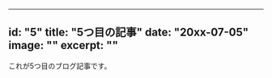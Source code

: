 <!-- Frontmatter -->
---
id: "5"
title: "5つ目の記事"
date: "20xx-07-05"
image: ""
excerpt: ""
---

これが5つ目のブログ記事です。
